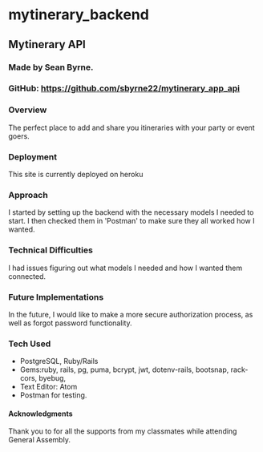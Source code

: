 # mytinerary_backend

## Mytinerary API
### Made by Sean Byrne.
### GitHub: https://github.com/sbyrne22/mytinerary_app_api
### Overview
  The perfect place to add and share you itineraries with your party or event goers.
### Deployment
  This site is currently deployed on heroku
### Approach
  I started by setting up the backend with the necessary models I needed to start. I then checked them in 'Postman' to make sure they all worked how I wanted.
### Technical Difficulties
  I had issues figuring out what models I needed and how I wanted them connected.
### Future Implementations
  In the future, I would like to make a more secure authorization process, as well as forgot password functionality.
### Tech Used
  - PostgreSQL, Ruby/Rails
  - Gems:ruby, rails, pg, puma, bcrypt, jwt, dotenv-rails, bootsnap, rack-cors, byebug,
  - Text Editor: Atom
  - Postman for testing.
#### Acknowledgments
  Thank you to for all the supports from my classmates while attending General Assembly.
